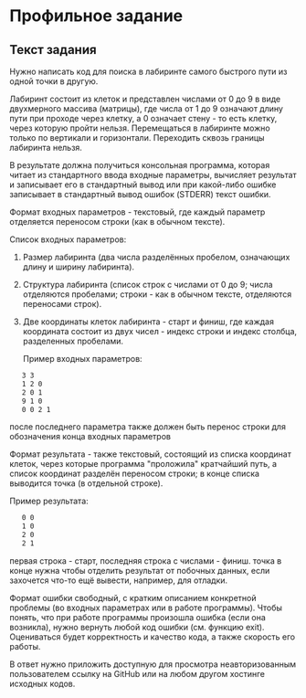 # Профильное задание

## Текст задания

Нужно написать код для поиска в лабиринте самого быстрого пути из одной точки в другую.

Лабиринт состоит из клеток и представлен числами от 0 до 9 в виде двухмерного массива (матрицы), где числа от 1 до 9 означают длину пути при проходе через клетку, а 0 означает стену - то есть клетку, через которую пройти нельзя.
Перемещаться в лабиринте можно только по вертикали и горизонтали. Переходить сквозь границы лабиринта нельзя.

В результате должна получиться консольная программа, которая читает из стандартного ввода входные параметры, вычисляет результат и записывает его в стандартный вывод или при какой-либо ошибке записывает в стандартный вывод ошибок (STDERR) текст ошибки.

Формат входных параметров - текстовый, где каждый параметр отделяется переносом строки (как в обычном тексте).

Список входных параметров:
1. Размер лабиринта (два числа разделённых пробелом, означающих длину и ширину лабиринта).


2. Структура лабиринта (список строк с числами от 0 до 9; числа отделяются пробелами; строки - как в обычном тексте, отделяются переносами строк).


3. Две координаты клеток лабиринта - старт и финиш, где каждая координата состоит из двух чисел - индекс строки и индекс столбца, разделенных пробелами.


   Пример входных параметров:
```txt
   3 3
   1 2 0
   2 0 1
   9 1 0
   0 0 2 1
```
   после последнего параметра также должен быть перенос строки для обозначения конца входных параметров

   Формат результата - также текстовый, состоящий из списка координат клеток, через которые программа "проложила" кратчайший путь, а список координат разделён переносом строки; в конце списка выводится точка (в отдельной строке).

   Пример результата:
```txt
   0 0
   1 0
   2 0
   2 1
```
   первая строка - старт, последняя строка с числами - финиш. точка в конце нужна чтобы отделить результат от побочных данных, если захочется что-то ещё вывести, например, для отладки.

   Формат ошибки свободный, с кратким описанием конкретной проблемы (во входных параметрах или в работе программы). Чтобы понять, что при работе программы произошла ошибка (если она возникла), нужно вернуть любой код ошибки (см. функцию exit).
   Оцениваться будет корректность и качество кода, а также скорость его работы.

   В ответ нужно приложить доступную для просмотра неавторизованным пользователем ссылку на GitHub или на любом другом хостинге исходных кодов.
